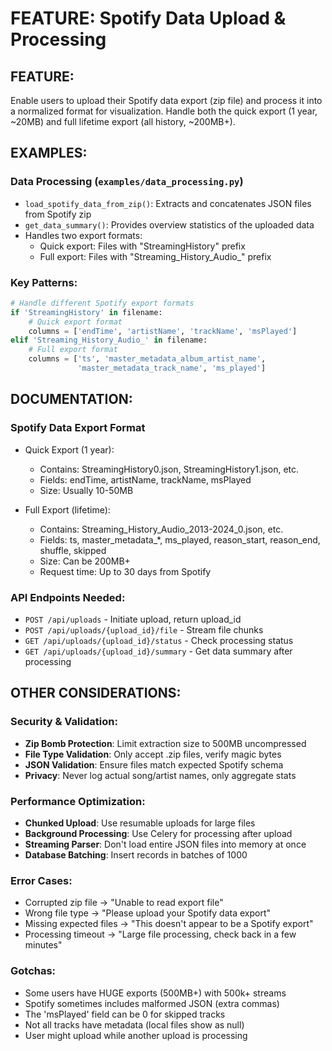 # FEATURE: Spotify Data Upload & Processing

## FEATURE:
Enable users to upload their Spotify data export (zip file) and process it into a normalized format for visualization. Handle both the quick export (1 year, ~20MB) and full lifetime export (all history, ~200MB+).

## EXAMPLES:

### Data Processing (`examples/data_processing.py`)
- `load_spotify_data_from_zip()`: Extracts and concatenates JSON files from Spotify zip
- `get_data_summary()`: Provides overview statistics of the uploaded data
- Handles two export formats:
  - Quick export: Files with "StreamingHistory" prefix
  - Full export: Files with "Streaming_History_Audio_" prefix

### Key Patterns:
```python
# Handle different Spotify export formats
if 'StreamingHistory' in filename:
    # Quick export format
    columns = ['endTime', 'artistName', 'trackName', 'msPlayed']
elif 'Streaming_History_Audio_' in filename:
    # Full export format  
    columns = ['ts', 'master_metadata_album_artist_name', 
               'master_metadata_track_name', 'ms_played']
```

## DOCUMENTATION:

### Spotify Data Export Format
- Quick Export (1 year):
  - Contains: StreamingHistory0.json, StreamingHistory1.json, etc.
  - Fields: endTime, artistName, trackName, msPlayed
  - Size: Usually 10-50MB
  
- Full Export (lifetime):
  - Contains: Streaming_History_Audio_2013-2024_0.json, etc.
  - Fields: ts, master_metadata_*, ms_played, reason_start, reason_end, shuffle, skipped
  - Size: Can be 200MB+
  - Request time: Up to 30 days from Spotify

### API Endpoints Needed:
- `POST /api/uploads` - Initiate upload, return upload_id
- `POST /api/uploads/{upload_id}/file` - Stream file chunks
- `GET /api/uploads/{upload_id}/status` - Check processing status
- `GET /api/uploads/{upload_id}/summary` - Get data summary after processing

## OTHER CONSIDERATIONS:

### Security & Validation:
- **Zip Bomb Protection**: Limit extraction size to 500MB uncompressed
- **File Type Validation**: Only accept .zip files, verify magic bytes
- **JSON Validation**: Ensure files match expected Spotify schema
- **Privacy**: Never log actual song/artist names, only aggregate stats

### Performance Optimization:
- **Chunked Upload**: Use resumable uploads for large files
- **Background Processing**: Use Celery for processing after upload
- **Streaming Parser**: Don't load entire JSON files into memory at once
- **Database Batching**: Insert records in batches of 1000

### Error Cases:
- Corrupted zip file → "Unable to read export file"
- Wrong file type → "Please upload your Spotify data export"
- Missing expected files → "This doesn't appear to be a Spotify export"
- Processing timeout → "Large file processing, check back in a few minutes"

### Gotchas:
- Some users have HUGE exports (500MB+) with 500k+ streams
- Spotify sometimes includes malformed JSON (extra commas)
- The 'msPlayed' field can be 0 for skipped tracks
- Not all tracks have metadata (local files show as null)
- User might upload while another upload is processing